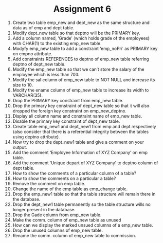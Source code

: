 <div align="center"><h1>Assignment 6</h1></div>

1. Create two table emp_new and dept_new as the same structure and data as of emp and dept table.
2. Modify dept_new table so that deptno will be the PRIMARY key.
3. Add a column named, ‘Grade’ (which holds grade of the employees) with CHAR(1) to the existing emp_new table.
4. Modyfy emp_new table to add a constraint ‘emp_noPri’ as PRIMARY key on empno attribute.
5. Add constraints REFERENCES to deptno of emp_new table referring deptno of dept_new table.
6. Modify the emp_new table so that we can’t store the salary of the employee which is less than 700.
7. Modify the sal column of emp_new table to NOT NULL and increase its size to 10.
8. Modify the ename column of emp_new table to increase its width to VARCHAR(35).
9. Drop the PRIMARY key constraint from emp_new table.
10. Drop the primary key constraint of dept_new table so that it will also dropped the foreign key constraint on emp_new_deptno.
11. Display all column name and constraint name of emp_new table.
12. Disable the primary key constraint of dept_new table.
13. Create table emp_new1 and dept_new1 from emp and dept respectively (also consider that there is a referential integrity between the tables using deptno attribute).
14. Now try to drop the dept_new1 table and give a comment on your output.
15. Add the comment ‘Employee Information of XYZ Company’ on emp table.
16. Add the comment ‘Unique depart of XYZ Company’ to deptno column of dept table.
17. How to show the comments of a particular column of a table?
18. How to show the comments on a particular a table?
19. Remove the comment on emp table.
20. Change the name of the emp table as emp_change table.
21. Drop the emp_new1 table so that the table structure will remain there in the database.
22. Drop the dept_new1 table permanently so the table structure wills no longer present in the database.
23. Drop the Gade column from emp_new table.
24. Make the comm. column of emp_new table as unused
25. How can we display the marked unsued columns of a emp_new table.
26. Drop the unused columns of emp_new table.
27. Rename the comm. column of emp_new table to commission.